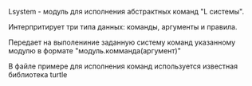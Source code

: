 Lsystem - модуль для исполнения абстрактных команд "L системы". 

Интерпритирует три типа данных: команды, аргументы и правила.

Передает на выполениние заданную систему команд указанному модулю в формате "модуль.комманда(аргумент)" 

В файле примере для исполнения команд используется известная библиотека turtle
